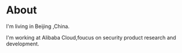 # About

I'm living in Beijing ,China.

I'm working at Alibaba Cloud,foucus on security product research and development.
